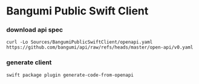 # Bangumi Public Swift Client

### download api spec

```shell
curl -Lo Sources/BangumiPublicSwiftClient/openapi.yaml https://github.com/bangumi/api/raw/refs/heads/master/open-api/v0.yaml
```

### generate client

```shell
swift package plugin generate-code-from-openapi
```
